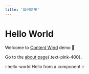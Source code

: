 ```yaml
---
title: '如何使用'
---
```


# Hello World

Welcome to [Content Wind](https://content-wind.nuxt.space) demo :rocket:

Go to the [about page](/3.about){.text-pink-400}.

::hello-world
Hello from a component
::
